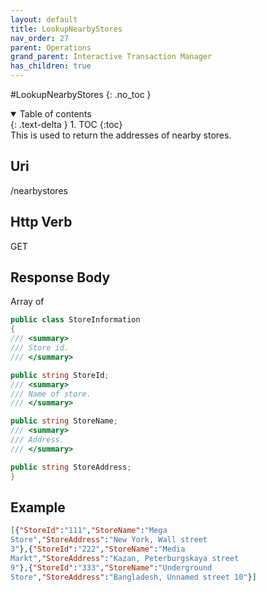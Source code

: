 ```yaml
---
layout: default
title: LookupNearbyStores
nav_order: 27
parent: Operations
grand_parent: Interactive Transaction Manager
has_children: true
---
```

#LookupNearbyStores
{: .no_toc }
<details open markdown="block">
  <summary>
    Table of contents
  </summary>
  {: .text-delta }
1. TOC
{:toc}
</details>
This is used to return the addresses of nearby stores.

## Uri
/nearbystores

## Http Verb
GET

## Response Body
Array of
```csharp
public class StoreInformation
{
/// <summary>
/// Store id.
/// </summary>

public string StoreId;
/// <summary>
/// Name of store.
/// </summary>

public string StoreName;
/// <summary>
/// Address.
/// </summary>

public string StoreAddress;
}
```
## Example
```json
[{"StoreId":"111","StoreName":"Mega
Store","StoreAddress":"New York, Wall street
3"},{"StoreId":"222","StoreName":"Media
Markt","StoreAddress":"Kazan, Peterburgskaya street
9"},{"StoreId":"333","StoreName":"Underground
Store","StoreAddress":"Bangladesh, Unnamed street 10"}]
```